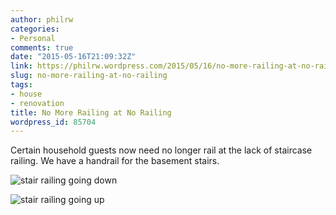 ```yaml
---
author: philrw
categories:
- Personal
comments: true
date: "2015-05-16T21:09:32Z"
link: https://philrw.wordpress.com/2015/05/16/no-more-railing-at-no-railing/
slug: no-more-railing-at-no-railing
tags:
- house
- renovation
title: No More Railing at No Railing
wordpress_id: 85704
---
```


Certain household guests now need no longer rail at the lack of staircase railing. We have a handrail for the basement stairs.

![stair railing going down](/images/IMG_20150516_145533.jpg)

![stair railing going up](/images/IMG_20150516_145556.jpg)
